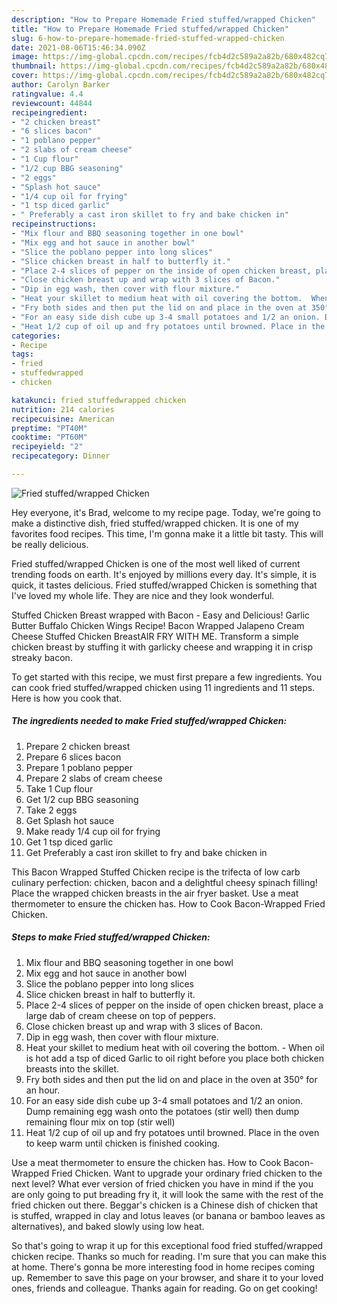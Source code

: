 ```yaml
---
description: "How to Prepare Homemade Fried stuffed/wrapped Chicken"
title: "How to Prepare Homemade Fried stuffed/wrapped Chicken"
slug: 6-how-to-prepare-homemade-fried-stuffed-wrapped-chicken
date: 2021-08-06T15:46:34.090Z
image: https://img-global.cpcdn.com/recipes/fcb4d2c589a2a82b/680x482cq70/fried-stuffedwrapped-chicken-recipe-main-photo.jpg
thumbnail: https://img-global.cpcdn.com/recipes/fcb4d2c589a2a82b/680x482cq70/fried-stuffedwrapped-chicken-recipe-main-photo.jpg
cover: https://img-global.cpcdn.com/recipes/fcb4d2c589a2a82b/680x482cq70/fried-stuffedwrapped-chicken-recipe-main-photo.jpg
author: Carolyn Barker
ratingvalue: 4.4
reviewcount: 44844
recipeingredient:
- "2 chicken breast"
- "6 slices bacon"
- "1 poblano pepper"
- "2 slabs of cream cheese"
- "1 Cup flour"
- "1/2 cup BBG seasoning"
- "2 eggs"
- "Splash hot sauce"
- "1/4 cup oil for frying"
- "1 tsp diced garlic"
- " Preferably a cast iron skillet to fry and bake chicken in"
recipeinstructions:
- "Mix flour and BBQ seasoning together in one bowl"
- "Mix egg and hot sauce in another bowl"
- "Slice the poblano pepper into long slices"
- "Slice chicken breast in half to butterfly it."
- "Place 2-4 slices of pepper on the inside of open chicken breast, place a large dab of cream cheese on top of peppers."
- "Close chicken breast up and wrap with 3 slices of Bacon."
- "Dip in egg wash, then cover with flour mixture."
- "Heat your skillet to medium heat with oil covering the bottom.  When oil is hot add a tsp of diced Garlic to oil right before you place both chicken breasts into the skillet."
- "Fry both sides and then put the lid on and place in the oven at 350° for an hour."
- "For an easy side dish cube up 3-4 small potatoes and 1/2 an onion. Dump remaining egg wash onto the potatoes (stir well) then dump remaining flour mix on top (stir well)"
- "Heat 1/2 cup of oil up and fry potatoes until browned. Place in the oven to keep warm until chicken is finished cooking."
categories:
- Recipe
tags:
- fried
- stuffedwrapped
- chicken

katakunci: fried stuffedwrapped chicken 
nutrition: 214 calories
recipecuisine: American
preptime: "PT40M"
cooktime: "PT60M"
recipeyield: "2"
recipecategory: Dinner

---
```



![Fried stuffed/wrapped Chicken](https://img-global.cpcdn.com/recipes/fcb4d2c589a2a82b/680x482cq70/fried-stuffedwrapped-chicken-recipe-main-photo.jpg)

Hey everyone, it's Brad, welcome to my recipe page. Today, we're going to make a distinctive dish, fried stuffed/wrapped chicken. It is one of my favorites food recipes. This time, I'm gonna make it a little bit tasty. This will be really delicious.

Fried stuffed/wrapped Chicken is one of the most well liked of current trending foods on earth. It's enjoyed by millions every day. It's simple, it is quick, it tastes delicious. Fried stuffed/wrapped Chicken is something that I've loved my whole life. They are nice and they look wonderful.

Stuffed Chicken Breast wrapped with Bacon - Easy and Delicious! Garlic Butter Buffalo Chicken Wings Recipe! Bacon Wrapped Jalapeno Cream Cheese Stuffed Chicken BreastAIR FRY WITH ME. Transform a simple chicken breast by stuffing it with garlicky cheese and wrapping it in crisp streaky bacon.


To get started with this recipe, we must first prepare a few ingredients. You can cook fried stuffed/wrapped chicken using 11 ingredients and 11 steps. Here is how you cook that.

<!--inarticleads1-->

##### The ingredients needed to make Fried stuffed/wrapped Chicken:

1. Prepare 2 chicken breast
1. Prepare 6 slices bacon
1. Prepare 1 poblano pepper
1. Prepare 2 slabs of cream cheese
1. Take 1 Cup flour
1. Get 1/2 cup BBG seasoning
1. Take 2 eggs
1. Get Splash hot sauce
1. Make ready 1/4 cup oil for frying
1. Get 1 tsp diced garlic
1. Get  Preferably a cast iron skillet to fry and bake chicken in


This Bacon Wrapped Stuffed Chicken recipe is the trifecta of low carb culinary perfection: chicken, bacon and a delightful cheesy spinach filling! Place the wrapped chicken breasts in the air fryer basket. Use a meat thermometer to ensure the chicken has. How to Cook Bacon-Wrapped Fried Chicken. 

<!--inarticleads2-->

##### Steps to make Fried stuffed/wrapped Chicken:

1. Mix flour and BBQ seasoning together in one bowl
1. Mix egg and hot sauce in another bowl
1. Slice the poblano pepper into long slices
1. Slice chicken breast in half to butterfly it.
1. Place 2-4 slices of pepper on the inside of open chicken breast, place a large dab of cream cheese on top of peppers.
1. Close chicken breast up and wrap with 3 slices of Bacon.
1. Dip in egg wash, then cover with flour mixture.
1. Heat your skillet to medium heat with oil covering the bottom.  - When oil is hot add a tsp of diced Garlic to oil right before you place both chicken breasts into the skillet.
1. Fry both sides and then put the lid on and place in the oven at 350° for an hour.
1. For an easy side dish cube up 3-4 small potatoes and 1/2 an onion. Dump remaining egg wash onto the potatoes (stir well) then dump remaining flour mix on top (stir well)
1. Heat 1/2 cup of oil up and fry potatoes until browned. Place in the oven to keep warm until chicken is finished cooking.


Use a meat thermometer to ensure the chicken has. How to Cook Bacon-Wrapped Fried Chicken. Want to upgrade your ordinary fried chicken to the next level? What ever version of fried chicken you have in mind if the you are only going to put breading fry it, it will look the same with the rest of the fried chicken out there. Beggar&#39;s chicken is a Chinese dish of chicken that is stuffed, wrapped in clay and lotus leaves (or banana or bamboo leaves as alternatives), and baked slowly using low heat. 

So that's going to wrap it up for this exceptional food fried stuffed/wrapped chicken recipe. Thanks so much for reading. I'm sure that you can make this at home. There's gonna be more interesting food in home recipes coming up. Remember to save this page on your browser, and share it to your loved ones, friends and colleague. Thanks again for reading. Go on get cooking!
